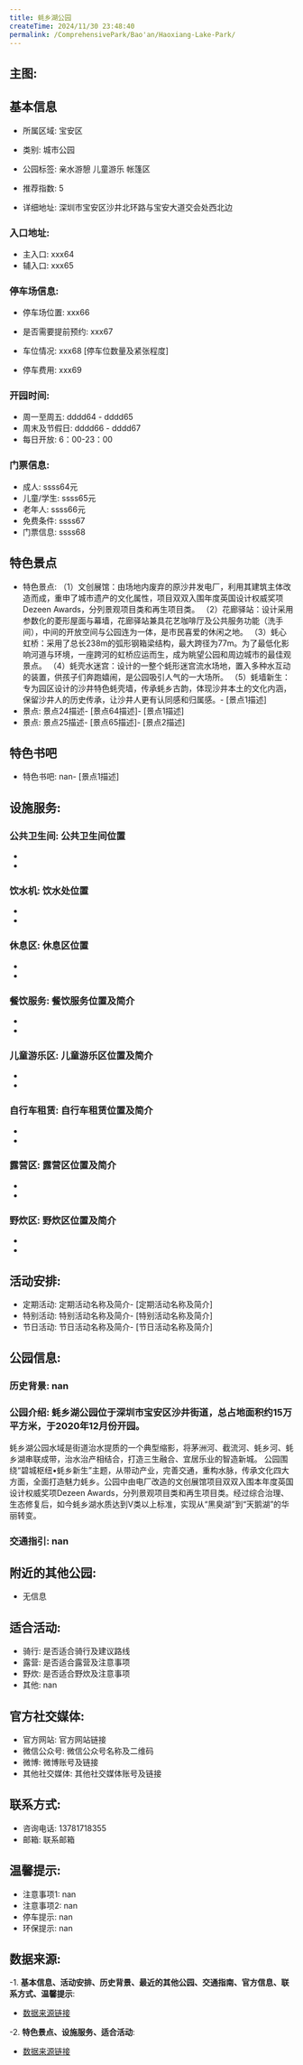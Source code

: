 ```yaml
---
title: 蚝乡湖公园
createTime: 2024/11/30 23:48:40
permalink: /ComprehensivePark/Bao'an/Haoxiang-Lake-Park/
---
```


## 主图:
<ImageCard
image="https://cgj.sz.gov.cn/img/4/4005/4005758/10774778.jpg"
title= "蚝乡湖公园"
description= "蚝乡湖公园位于深圳市宝安区沙井街道，总占地面积约15万平方米，于2020年12月份开园。
蚝乡湖公园水域是街道治水提质的一个典型缩影，将茅洲河、截流河、蚝乡河、"
date="2024/11/30"
href="/"
author="深圳公园"
/>

## 基本信息

- 所属区域: 宝安区

- 类别: 城市公园

- 公园标签: 亲水游憩 儿童游乐 帐篷区

- 推荐指数: 5

- 详细地址: 深圳市宝安区沙井北环路与宝安大道交会处西北边

### 入口地址:
- 主入口: xxx64
- 辅入口: xxx65
### 停车场信息:
- 停车场位置: xxx66

- 是否需要提前预约: xxx67

- 车位情况: xxx68 [停车位数量及紧张程度]

- 停车费用: xxx69

### 开园时间:
- 周一至周五: dddd64 - dddd65
- 周末及节假日: dddd66 - dddd67
- 每日开放: 6：00-23：00

### 门票信息:
- 成人: ssss64元
- 儿童/学生: ssss65元
- 老年人: ssss66元
- 免费条件: ssss67
- 门票信息: ssss68
## 特色景点
- 特色景点: （1）文创展馆：由场地内废弃的原沙井发电厂，利用其建筑主体改造而成，重申了城市遗产的文化属性，项目双双入围年度英国设计权威奖项Dezeen Awards，分列景观项目类和再生项目类。
（2）花廊驿站：设计采用参数化的菱形屋面与幕墙，花廊驿站兼具花艺咖啡厅及公共服务功能（洗手间），中间的开放空间与公园连为一体，是市民喜爱的休闲之地。
（3）蚝心虹桥：采用了总长238m的弧形钢箱梁结构，最大跨径为77m。为了最低化影响河道与环境，一座跨河的虹桥应运而生，成为眺望公园和周边城市的最佳观景点。
（4）蚝壳水迷宫：设计的一整个蚝形迷宫流水场地，置入多种水互动的装置，供孩子们奔跑嬉闹，是公园吸引人气的一大场所。
（5）蚝墙新生：专为园区设计的沙井特色蚝壳墙，传承蚝乡古韵，体现沙井本土的文化内涵，保留沙井人的历史传承，让沙井人更有认同感和归属感。- [景点1描述]
- 景点: 景点24描述- [景点64描述]- [景点1描述]
- 景点: 景点25描述- [景点65描述]- [景点2描述]
## 特色书吧
- 特色书吧: nan- [景点1描述]
## 设施服务:
### 公共卫生间: 公共卫生间位置
- 
- 
### 饮水机: 饮水处位置
- 
- 
### 休息区: 休息区位置
- 
- 
### 餐饮服务: 餐饮服务位置及简介
- 
- 
### 儿童游乐区: 儿童游乐区位置及简介
- 
- 
### 自行车租赁: 自行车租赁位置及简介
- 
- 
### 露营区: 露营区位置及简介
- 
- 
### 野炊区: 野炊区位置及简介

- 
- 
## 活动安排:
- 定期活动: 定期活动名称及简介- [定期活动名称及简介]
- 特别活动: 特别活动名称及简介- [特别活动名称及简介]
- 节日活动: 节日活动名称及简介- [节日活动名称及简介]
## 公园信息:
### 历史背景: nan
### 公园介绍: 蚝乡湖公园位于深圳市宝安区沙井街道，总占地面积约15万平方米，于2020年12月份开园。
蚝乡湖公园水域是街道治水提质的一个典型缩影，将茅洲河、截流河、蚝乡河、蚝乡湖串联成带，治水治产相结合，打造三生融合、宜居乐业的智造新城。
公园围绕“碧城枢纽•蚝乡新生”主题，从带动产业，完善交通，重构水脉，传承文化四大方面，全面打造魅力蚝乡。公园中由电厂改造的文创展馆项目双双入围本年度英国设计权威奖项Dezeen Awards，分列景观项目类和再生项目类。经过综合治理、生态修复后，如今蚝乡湖水质达到V类以上标准，实现从“黑臭湖”到“天鹅湖”的华丽转变。
### 交通指引: nan

## 附近的其他公园:
- 无信息

## 适合活动:
- 骑行: 是否适合骑行及建议路线
- 露营: 是否适合露营及注意事项
- 野炊: 是否适合野炊及注意事项
- 其他: nan

## 官方社交媒体:
- 官方网站: 官方网站链接
- 微信公众号: 微信公众号名称及二维码
- 微博: 微博账号及链接
- 其他社交媒体: 其他社交媒体账号及链接

## 联系方式:
- 咨询电话: 13781718355
- 邮箱: 联系邮箱

## 温馨提示:
- 注意事项1: nan
- 注意事项2: nan
- 停车提示: nan
- 环保提示: nan

## 数据来源:
-1. **基本信息、活动安排、历史背景、最近的其他公园、交通指南、官方信息、联系方式、温馨提示**:
- [数据来源链接](https://cgj.sz.gov.cn/xsmh/gysz/csgy/content/post_10774778.html)

-2. **特色景点、设施服务、适合活动**:
- [数据来源链接](https://cgj.sz.gov.cn/xsmh/gysz/csgy/content/post_10774778.html)


